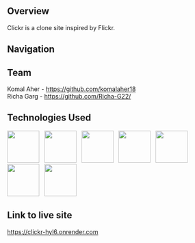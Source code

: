 
## Overview
Clickr is a clone site inspired by Flickr. 


## Navigation



## Team 
Komal Aher - https://github.com/komalaher18  
Richa Garg - https://github.com/Richa-G22/  
  
## Technologies Used
<p float="left">
  
<img src="https://www.vectorlogo.zone/logos/pocoo_flask/pocoo_flask-ar21.svg" style="width:75px;" />
&nbsp;
<img src="https://www.vectorlogo.zone/logos/python/python-vertical.svg" style="width:75px;"/>
&nbsp;
<img src="https://cdn.jsdelivr.net/gh/devicons/devicon/icons/react/react-original.svg" style="width:75px;" />
&nbsp;
<img src="https://cdn.jsdelivr.net/gh/devicons/devicon/icons/redux/redux-original.svg" style="width:75px;" />
&nbsp;
<img src="https://cdn.jsdelivr.net/gh/devicons/devicon/icons/html5/html5-plain-wordmark.svg" style="width:75px;"/>
&nbsp;
<img src="https://cdn.jsdelivr.net/gh/devicons/devicon/icons/css3/css3-plain-wordmark.svg" style="width:75px;" />
&nbsp;
<img src="https://www.svgrepo.com/show/349342/docker.svg" style="width:75px;" />
&nbsp;

</p>


## Link to live site
https://clickr-hyl6.onrender.com
